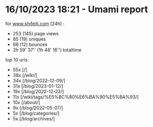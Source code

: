 # 16/10/2023 18:21 - Umami report
for www.shifeiti.com [24h] :

 - 253 (145) page views
 - 85 (19) uniques
 - 66 (12) bounces
 - 2h 59' 37'' (1h 48' 16'') totaltime


top 10 urls:
 - 55x [/]
 - 38x [/wiki/]
 - 34x [/blog/2022-12-09/]
 - 31x [/blog/2023-01-12/]
 - 19x [/blog/2022-12-22/]
 - 11x [/wiki/tags/%E5%BC%80%E6%BA%90%E5%BA%93/]
 - 10x [/about/]
 - 9x [/blog/2022-05-07/]
 - 5x [/blog/categories/]
 - 5x [/blog/archives/]


